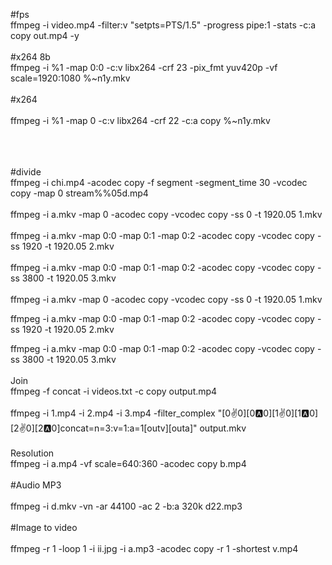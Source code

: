 #fps<br/>
ffmpeg -i video.mp4 -filter:v "setpts=PTS/1.5" -progress pipe:1 -stats -c:a copy out.mp4 -y
<br/>
<br/>
#x264 8b
<br/>
ffmpeg -i %1 -map 0:0 -c:v libx264 -crf 23 -pix_fmt yuv420p -vf scale=1920:1080 %~n1y.mkv
<br/><br/>
#x264
<br/><br/>
ffmpeg -i %1 -map 0 -c:v libx264 -crf 22 -c:a copy %~n1y.mkv

<br/>
<br/>
<br/>
#divide<br/>
 ffmpeg -i chi.mp4 -acodec copy -f segment -segment_time 30 -vcodec copy -map 0 stream%%05d.mp4
<br/><br/>
 ffmpeg -i a.mkv -map 0 -acodec copy -vcodec copy -ss 0 -t 1920.05 1.mkv
<br/><br/>
 ffmpeg -i a.mkv -map 0:0 -map 0:1 -map 0:2 -acodec copy -vcodec copy -ss 1920 -t 1920.05 2.mkv
<br/><br/>
 ffmpeg -i a.mkv -map 0:0 -map 0:1 -map 0:2 -acodec copy -vcodec copy -ss 3800 -t 1920.05 3.mkv
<br/><br/>
 ffmpeg -i a.mkv -map 0 -acodec copy -vcodec copy -ss 0 -t 1920.05 1.mkv

 ffmpeg -i a.mkv -map 0:0 -map 0:1 -map 0:2 -acodec copy -vcodec copy -ss 1920 -t 1920.05 2.mkv

 ffmpeg -i a.mkv -map 0:0 -map 0:1 -map 0:2 -acodec copy -vcodec copy -ss 3800 -t 1920.05 3.mkv
<br/><br/>
Join
<br/>
ffmpeg -f concat -i videos.txt -c copy output.mp4
<br/><br/>
ffmpeg -i 1.mp4 -i 2.mp4 -i 3.mp4 -filter_complex "[0:v:0][0:a:0][1:v:0][1:a:0][2:v:0][2:a:0]concat=n=3:v=1:a=1[outv][outa]" output.mkv
<br/><br/>
Resolution
<br/>
ffmpeg -i a.mp4 -vf scale=640:360 -acodec copy b.mp4
<br/>
<br/>
#Audio MP3
<br/><br/>
ffmpeg -i d.mkv -vn -ar 44100 -ac 2 -b:a 320k  d22.mp3
<br/><br/>
#Image to video
<br/><br/>
ffmpeg -r 1 -loop 1 -i ii.jpg -i a.mp3 -acodec copy -r 1 -shortest v.mp4
<br/>
